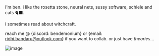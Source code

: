 i'm ben. i like the rosetta stone, neural nets, sussy software, schiele and cats 🐈‍⬛.

i sometimes read about witchcraft.

reach me @ {discord: bendemonium} or {email: ridhi.bandaru@outlook.com} if you want to collab. or just have _theories_...



![image](https://github.com/user-attachments/assets/756ca328-906d-4cea-95d4-9b09f5ae5c94)


<!---
ridhibandaru/ridhibandaru is a ✨ special ✨ repository because its `README.md` (this file) appears on your GitHub profile.
You can click the Preview link to take a look at your changes.
--->
